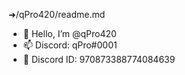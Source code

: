 ➜/qPro420/readme.md

- 👋 Hello, I’m @qPro420 
- 📫 Discord: qPro#0001
- 📝 Discord ID: 970873388774084639

<!---
qPro420/qPro420 is a ✨ special ✨ repository because its `README.md` (this file) appears on your GitHub profile.
You can click the Preview link to take a look at your changes.
--->
